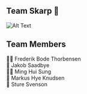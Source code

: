 ## Team Skarp 👋

![Alt Text](https://media2.giphy.com/media/H4KgopK7Eb0xLeMzly/giphy.gif?cid=ecf05e47umbl1yc46bmjl80sfymqbgw59wnl6w44qotnyt7y&rid=giphy.gif&ct=g)

## Team Members

🙋‍♀️ Frederik Bode Thorbensen\
🌈 Jakob Saadbye\
👩‍💻 Ming Hui Sung\
🍿 Markus Hye Knudsen\
🧙 Sture Svenson
